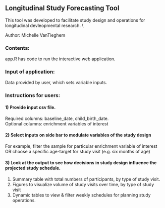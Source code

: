 ## Longitudinal Study Forecasting Tool 

This tool was developed to facilitate study design and operations for longitudinal devleopmental research. \

Author: Michelle VanTieghem

### Contents: 
app.R has code to run the interactive web application. 

### Input of application:
Data provided by user, which sets variable inputs.

### Instructions for users: 
#### 1) Provide input csv file. 
Required columns: baseline_date, child_birth_date. \
Optional columns: enrichment variables of interest 
#### 2) Select inputs on side bar to modulate variables of the study design
For example, filter the sample for particular enrichment variable of interest \
OR choose a specific age-target for study visit (e.g. six months of age)
#### 3) Look at the output to see how decisions in study design influence the projected study schedule.
1) Summary table with total numbers of participants, by type of study visit. 
2) Figures to visualize volume of study visits over time, by type of study visit 
3) Dynamic tables to view & filter weekly schedules for planning study operations.
